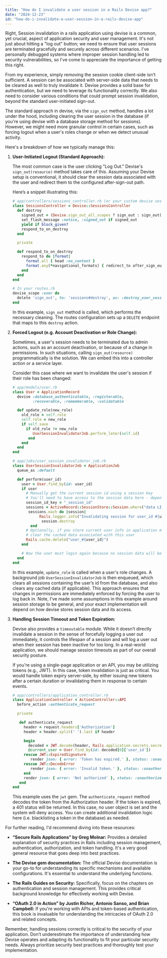 ```yaml
---
title: "How do I invalidate a user session in a Rails Devise app?"
date: "2024-12-23"
id: "how-do-i-invalidate-a-user-session-in-a-rails-devise-app"
---
```


Right,  Session invalidation in a rails application using devise is a common, yet crucial, aspect of application security and user management. It's not just about hitting a "log out" button; we need to ensure that user sessions are terminated gracefully and securely across different scenarios. I've personally debugged systems where improper session handling led to security vulnerabilities, so I've come to appreciate the importance of getting this right.

From my experience, simply removing the session cookie client-side isn't sufficient. A session can be associated with server-side data that needs to be cleared as well to truly invalidate it. Devise provides a solid base for authentication, but we need to leverage its functionality correctly. We also need to consider various conditions that could prompt session invalidation, beyond the standard user-initiated sign-out.

The standard approach in devise, via the `sign_out` method, handles a lot under the hood, including clearing the user session in the database (if you're using devise with a database storage method for sessions). However, we might need more granular control in certain cases, such as forcing logout when a user's roles change or when we detect unusual activity.

Here's a breakdown of how we typically manage this:

1. **User-Initiated Logout (Standard Approach):**

   The most common case is the user clicking "Log Out." Devise's `sign_out(resource)` method takes care of this. Assuming your Devise setup is conventional, it should clear the session data associated with the user and redirect them to the configured after-sign-out path.

   Here’s a snippet illustrating this:

   ```ruby
   # app/controllers/sessions_controller.rb (or your custom devise sessions controller)
   class SessionsController < Devise::SessionsController
     def destroy
       signed_out = (Devise.sign_out_all_scopes ? sign_out : sign_out(resource_name))
       set_flash_message :notice, :signed_out if signed_out
       yield if block_given?
       respond_to_on_destroy
     end

     private

     def respond_to_on_destroy
       respond_to do |format|
         format.all { head :no_content }
         format.any(*navigational_formats) { redirect_to after_sign_out_path_for(resource_name), allow_other_host: true }
       end
     end
   end

   # In your routes.rb
   devise_scope :user do
     delete 'sign_out', to: 'sessions#destroy', as: :destroy_user_session
   end
   ```

   In this example, `sign_out` method is called, which performs the necessary cleaning. The routes configuration sets up a `DELETE` endpoint that maps to this `destroy` action.

2. **Forced Logout (e.g. Account Deactivation or Role Change):**

   Sometimes, a user's session needs to be terminated due to admin actions, such as an account deactivation, or because of a change in permissions. In such situations, calling `sign_out(resource)` programmatically is the solution. We can embed this into a controller action or a service layer.

   Consider this case where we want to invalidate the user's session if their role has been changed:

    ```ruby
    # app/models/user.rb
    class User < ApplicationRecord
      devise :database_authenticatable, :registerable,
             :recoverable, :rememberable, :validatable

      def update_role(new_role)
        old_role = self.role
        self.role = new_role
        if self.save
          if old_role != new_role
             UserSessionInvalidatorJob.perform_later(self.id)
           end
        end
      end
    end

    # app/jobs/user_session_invalidator_job.rb
    class UserSessionInvalidatorJob < ApplicationJob
      queue_as :default

      def perform(user_id)
        user = User.find_by(id: user_id)
        if user
          # Manually get the current session id using a session key
          # You'll need to have access to the session data here - depends on your implementation, but generally devise uses a key on the session table
          session_id_key = "_session_id"
          sessions = ActiveRecord::SessionStore::Session.where("data LIKE ?", "%#{user.id}%")
           sessions.each do |session|
                Rails.logger.info("Invalidating session for user_id #{user.id}, session_id #{session.session_id}")
                 session.destroy
            end
          # Optionally, if you store current user info in application memory/cache
          # clear the cached data associated with this user
          Rails.cache.delete("user_#{user_id}")
        end

        # Now the user must login again because no session data will be found.
      end
    end
   ```

   In this example, `update_role` is called when a user's role changes. A background job `UserSessionInvalidatorJob` is then enqueued, which clears all sessions containing the user’s id from the database, and also clears any cached data (if applicable). This approach ensures that changes in permissions are immediately enforced by forcing the user to log back in. Note, I've made some assumptions in this example around session storage to be general, and your exact implementation will depend on how devise stores session data and its access.

3. **Handling Session Timeout and Token Expiration:**

   Devise also provides a `timeoutable` module. While it doesn’t directly invalidate a session in the sense of forcefully logging a user out immediately, it controls the lifespan of a session and will log a user out when their session has been inactive for too long. In a real-world application, we should manage session timeouts as part of our overall security posture.

   If you're using a single-page application or an API, you may be utilizing tokens (e.g., JWT). In this case, token invalidation is just as critical. You would handle token expiry server-side, by either issuing new tokens after a certain duration or invalidating them in response to certain events.

    ```ruby
    # app/controllers/application_controller.rb
    class ApplicationController < ActionController::API
      before_action :authenticate_request

      private

       def authenticate_request
         header = request.headers['Authorization']
         header = header.split(' ').last if header

         begin
           decoded = JWT.decode(header, Rails.application.secrets.secret_key_base, true, { algorithm: 'HS256' })
           @current_user = User.find_by(id: decoded[0]['user_id'])
         rescue JWT::ExpiredSignature
            render json: { error: 'Token has expired.' }, status: :unauthorized
         rescue JWT::DecodeError
            render json: { error: 'Invalid token.' }, status: :unauthorized
         end
         render json: { error: 'Not authorized' }, status: :unauthorized unless @current_user
       end
    end
    ```

   This example uses the `jwt` gem. The `authenticate_request` method decodes the token from the Authorization header. If the token is expired, a 401 status will be returned. In this case, no user object is set and the system will deny access. You can create additional invalidation logic here (i.e. blacklisting a token in the database) as needed.

For further reading, I'd recommend diving into these resources:

*   **“Secure Rails Applications” by Greg Molnar:** Provides a detailed explanation of security practices in Rails including session management, authentication, authorization, and token handling. It's a very good general resource that goes deep into best practices.

*   **The Devise gem documentation:** The official Devise documentation is your go-to for understanding its specific mechanisms and available configurations. It's essential to understand the underlying functions.

*   **The Rails Guides on Security:** Specifically, focus on the chapters on authentication and session management. This provides critical background knowledge for effectively working with Devise.

*   **“OAuth 2.0 in Action” by Justin Richer, Antonio Sanso, and Brian Campbell:** If you're working with APIs and token-based authentication, this book is invaluable for understanding the intricacies of OAuth 2.0 and related concepts.

Remember, handling sessions correctly is critical to the security of your application. Don’t underestimate the importance of understanding how Devise operates and adapting its functionality to fit your particular security needs. Always prioritize security best practices and thoroughly test your implementation.
